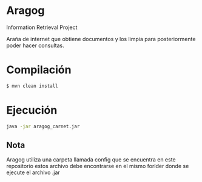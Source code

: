 # Aragog
Information Retrieval Project

Araña de internet que obtiene documentos y los limpia para posteriormente poder hacer consultas.

# Compilación
```bash
$ mvn clean install
```
# Ejecución
```bash
java -jar aragog_carnet.jar
```
## Nota
Aragog utiliza una carpeta llamada config que se encuentra en este repositorio estos archivo debe encontrarse en el mismo forlder donde se ejecute el archivo .jar